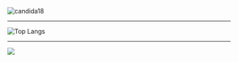 <img src="https://readme-typing-svg.demolab.com?font=Century+Gothic&weight=700&size=27&duration=2500&pause=1000&color=328E6E&center=false&vCenter=true&width=435&lines=Hi%2C+I'm+Vance+Muchongo+%F0%9F%91%8B;I+build+software+for+fun+%F0%9F%92%99" alt="candida18"/>

---

![Top Langs](https://github-readme-stats.vercel.app/api/top-langs/?username=mr-vance&layout=compact&theme=transparent)

---
<!--tech stack icons-->
  <a href="https://skillicons.dev">
    <img src="https://skillicons.dev/icons?i=git,bootstrap,c,cpp,css,discord,figma,firebase,github,html,css,java,js,kotlin,linux,md,mysql,androidstudio,bash,vim,nodejs,py,cs,react,vscode,php,visualstudio,latex&perline=14" />
  </a>


